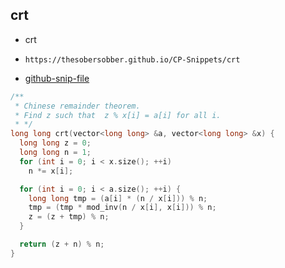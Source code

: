 
## crt

- crt
- ```
  https://thesobersobber.github.io/CP-Snippets/crt
  ```
- [github-snip-file](https://github.com/theSoberSobber/CP-Snippets/blob/main/snippets.json#L276)

```cpp
/**
 * Chinese remainder theorem.
 * Find z such that  z % x[i] = a[i] for all i.
 * */
long long crt(vector<long long> &a, vector<long long> &x) {
  long long z = 0;
  long long n = 1;
  for (int i = 0; i < x.size(); ++i)
    n *= x[i];

  for (int i = 0; i < a.size(); ++i) {
    long long tmp = (a[i] * (n / x[i])) % n;
    tmp = (tmp * mod_inv(n / x[i], x[i])) % n;
    z = (z + tmp) % n;
  }

  return (z + n) % n;
}
```
